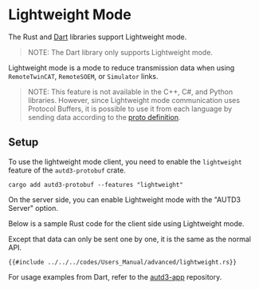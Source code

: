 # Lightweight Mode

The Rust and [Dart](https://github.com/shinolab/autd3-dart) libraries support Lightweight mode.

> NOTE: The Dart library only supports Lightweight mode.

Lightweight mode is a mode to reduce transmission data when using `RemoteTwinCAT`, `RemoteSOEM`, or `Simulator` links.

> NOTE: This feature is not available in the C++, C#, and Python libraries.
> However, since Lightweight mode communication uses Protocol Buffers, it is possible to use it from each language by sending data according to the [proto definition](https://github.com/shinolab/autd3-rs/tree/main/autd3-protobuf/proto).

## Setup

To use the lightweight mode client, you need to enable the `lightweight` feature of the `autd3-protobuf` crate.

```shell
cargo add autd3-protobuf --features "lightweight"
```

On the server side, you can enable Lightweight mode with the "AUTD3 Server" option.

Below is a sample Rust code for the client side using Lightweight mode.

Except that data can only be sent one by one, it is the same as the normal API.

```rust,edition2024
{{#include ../../../codes/Users_Manual/advanced/lightweight.rs}}
```

For usage examples from Dart, refer to the [autd3-app](https://github.com/shinolab/autd3-app) repository.
